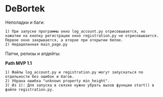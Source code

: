 # DeBortek

Неполадки и баги:
	
	1) При запуске программы окно log_account.py отрисовывается, но нажатии на кнопку регистрации окно registration.py не отрисовывается. Первое окно закрывается, а второе при открытии белое.
	2) Недоделанная main_page.py

Патчи, релизы и апдейты:

__Path MVP 1.1__

	1) Файлы log_account.py и registration.py могут запускаться по отдельности без ошибок и багов.
	2) Убрана ошибка "unknown property min_height".
	3) Из 1): Для запуска в связке нужно убрать вызов функции start() в файле registration.py.
	
  
